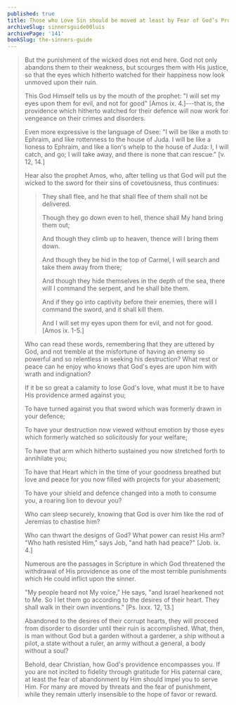 ```yaml
---
published: true
title: Those who Love Sin should be moved at least by Fear of God’s Providence being Armed Against Them
archiveSlug: sinnersguide00luis
archivePage: '141'
bookSlug: the-sinners-guide
---
```


> But the punishment of the wicked does not end here. God not only abandons them to their weakness, but scourges them with His justice, so that the eyes which hitherto watched for their happiness now look unmoved upon their ruin.
> 
> This God Himself tells us by the mouth of the prophet: "I will set my eyes upon them for evil, and not for good" [Amos ix. 4.]---that is, the providence which hitherto watched for their defence will now work for vengeance on their crimes and disorders.
> 
> Even more expressive is the language of Osee: "I will be like a moth to Ephraim, and like rottenness to the house of Juda. I will be like a lioness to Ephraim, and like a lion's whelp to the house of Juda: I, I will catch, and go; I will take away, and there is none that can rescue." [v. 12, 14.]
> 
> Hear also the prophet Amos, who, after telling us that God will put the wicked to the sword for their sins of covetousness, thus continues:
> 
>> They shall flee, and he that shall flee of them shall not be delivered.
>>
>> Though they go down even to hell, thence shall My hand bring them out;
>>
>> And though they climb up to heaven, thence will I bring them down.
>>
>> And though they be hid in the top of Carmel, I will search and take them away from there;
>>
>> And though they hide themselves in the depth of the sea, there will I command the serpent, and he shall bite them.
>>
>> And if they go into captivity before their enemies, there will I command the sword, and it shall kill them.
>>
>> And I will set my eyes upon them for evil, and not for good. [Amos ix. 1-5.]
> 
> Who can read these words, remembering that they are uttered by God, and not tremble at the misfortune of having an enemy so powerful and so relentless in seeking his destruction? What rest or peace can he enjoy who knows that God's eyes are upon him with wrath and indignation?
> 
> If it be so great a calamity to lose God's love, what must it be to have His providence armed against you;
> 
> To have turned against you that sword which was formerly drawn in your defence;
> 
> To have your destruction now viewed without emotion by those eyes which formerly watched so solicitously for your welfare;
> 
> To have that arm which hitherto sustained you now stretched forth to annihilate you;
> 
> To have that Heart which in the time of your goodness breathed but love and peace for you now filled with projects for your abasement;
> 
> To have your shield and defence changed into a moth to consume you, a roaring lion to devour you?
> 
> Who can sleep securely, knowing that God is over him like the rod of Jeremias to chastise him?
> 
> Who can thwart the designs of God? What power can resist His arm? "Who hath resisted Him," says Job, "and hath had peace?" [Job. ix. 4.]
> 
> Numerous are the passages in Scripture in which God threatened the withdrawal of His providence as one of the most terrible punishments which He could inflict upon the sinner.
> 
> "My people heard not My voice," He says, "and Israel hearkened not to Me. So I let them go according to the desires of their heart. They shall walk in their own inventions." [Ps. lxxx. 12, 13.]
> 
> Abandoned to the desires of their corrupt hearts, they will proceed from disorder to disorder until their ruin is accomplished. What, then, is man without God but a garden without a gardener, a ship without a pilot, a state without a ruler, an army without a general, a body without a soul?
> 
> Behold, dear Christian, how God's providence encompasses you. If you are not incited to fidelity through gratitude for His paternal care, at least the fear of abandonment by Him should impel you to serve Him. For many are moved by threats and the fear of punishment, while they remain utterly insensible to the hope of favor or reward.
